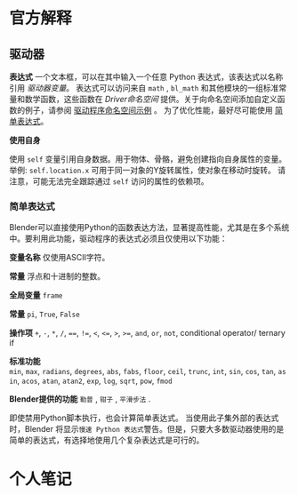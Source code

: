 # 官方解释
## 驱动器
**表达式**
一个文本框，可以在其中输入一个任意 Python 表达式，该表达式以名称引用 _驱动器变量_。
表达式可以访问来自 `math` , `bl_math` 和其他模块的一组标准常量和数学函数，这些函数在 _Driver命名空间_ 提供。关于向命名空间添加自定义函数的例子，请参阅 [驱动程序命名空间示例](https://docs.blender.org/manual/zh-hans/latest/animation/drivers/workflow_examples.html#driver-namespace) 。
为了优化性能，最好尽可能使用 [简单表达式](#简单表达式)。

**使用自身**

使用 `self` 变量引用自身数据。用于物体、骨骼，避免创建指向自身属性的变量。
举例: `self.location.x` 可用于同一对象的Y旋转属性，使对象在移动时旋转。
请注意，可能无法完全跟踪通过 `self` 访问的属性的依赖项。

### 简单表达式

Blender可以直接使用Python的函数表达方法，显著提高性能，尤其是在多个系统中。要利用此功能，驱动程序的表达式必须且仅使用以下功能：

**变量名称**
仅使用ASCII字符。

**常量**
浮点和十进制的整数。

**全局变量**
`frame`

**常量**
`pi`, `True`, `False`

**操作项**
`+`, `-`, `*`, `/`, `==`, `!=`, `<`, `<=`, `>`, `>=`, `and`, `or`, `not`, conditional operator/ ternary if

**标准功能**
`min`, `max`, `radians`, `degrees`, `abs`, `fabs`, `floor`, `ceil`, `trunc`, `int`, `sin`, `cos`, `tan`, `asin`, `acos`, `atan`, `atan2`, `exp`, `log`, `sqrt`, `pow`, `fmod`

**Blender提供的功能**
`勒普` , `钳子` , `平滑步法` .

即使禁用Python脚本执行，也会计算简单表达式。
当使用此子集外部的表达式时，Blender 将显示``慢速 Python 表达式``警告。但是，只要大多数驱动器使用的是简单的表达式，有选择地使用几个复杂表达式是可行的。


# 个人笔记
